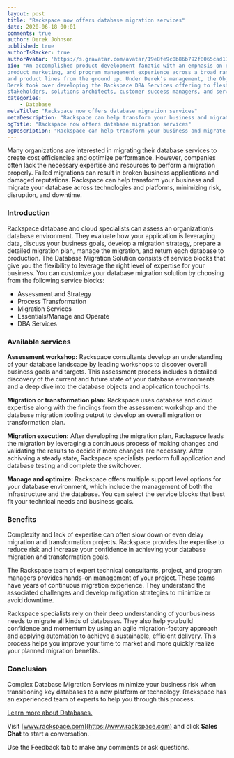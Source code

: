 ```yaml
---
layout: post
title: "Rackspace now offers database migration services"
date: 2020-06-18 00:01
comments: true
author: Derek Johnson
published: true
authorIsRacker: true
authorAvatar: 'https://s.gravatar.com/avatar/19e8fe9c0b86b792f8065cad11364cf7'
bio: "An accomplished product development fanatic with an emphasis on execution, Derek has significant product management,
product marketing, and program management experience across a broad range of industries with a track record for growing businesses
and product lines from the ground up. Under Derek’s management, the ObjectRocket MongoDB and Redis offering grew extensively. In 2019,
Derek took over developing the Rackspace DBA Services offering to flesh out the capabilities while working side by side with sales
stakeholders, solutions architects, customer success managers, and service delivery engineers."
categories:
    - Database
metaTitle: "Rackspace now offers database migration services"
metaDescription: "Rackspace can help transform your business and migrate your database across technologies and platforms, minimizing risk, disruption, and downtime."
ogTitle: "Rackspace now offers database migration services"
ogDescription: "Rackspace can help transform your business and migrate your database across technologies and platforms, minimizing risk, disruption, and downtime."
---
```


Many organizations are interested in migrating their database services to create cost efficiencies and optimize performance.
However, companies often lack the necessary expertise and resources to perform a migration properly. Failed migrations can result in
broken business applications and damaged reputations. Rackspace can help transform your business and migrate your database across
technologies and platforms, minimizing risk, disruption, and downtime.

<!-- more -->

### Introduction

Rackspace database and cloud specialists can assess an organization’s database environment. They evaluate how your
application is leveraging data, discuss your business goals, develop a migration strategy, prepare a detailed migration
plan, manage the migration, and return each database to production.
The Database Migration Solution consists of service blocks that give you the flexibility to leverage the right level of
expertise for your business. You can customize your database migration solution by choosing from the following service blocks:

- Assessment and Strategy
- Process Transformation
- Migration Services
- Essentials/Manage and Operate
- DBA Services

### Available services

**Assessment workshop:** Rackspace consultants develop an understanding of your database landscape by leading workshops to discover
overall business goals and targets. This assessment process includes a detailed discovery of the current and future state of your
database environments and a deep dive into the database objects and application touchpoints.

**Migration or transformation plan:** Rackspace uses database and cloud expertise along with the findings from the assessment workshop
and the database migration tooling output to develop an overall migration or transformation plan.

**Migration execution:** After developing the migration plan, Rackspace leads the migration by leveraging a continuous process of making
changes and validating the results to decide if more changes are necessary. After achivving a steady state, Rackspace specialists
perform full application and database testing and complete the switchover.

**Manage and optimize:** Rackspace offers multiple support level options for your database environment, which include the  management of both the infrastructure and the database. You can select the service blocks that best fit your technical needs and business goals.

### Benefits

Complexity and lack of expertise can often slow down or even delay migration and transformation projects. Rackspace provides the expertise
to reduce risk and increase your confidence in achieving your database migration and transformation goals.

The Rackspace team of expert technical consultants, project, and program managers provides hands-on management of your project. These
teams have years of continuous migration experience. They understand the associated challenges and develop mitigation strategies to
minimize or avoid downtime. 

Rackspace specialists rely on their deep understanding of your business needs to migrate all kinds of databases.
They also help you build confidence and momentum by using an agile migration-factory approach and applying automation to achieve a sustainable, efficient delivery. This process helps you improve your time to market and more quickly realize your planned migration benefits.


### Conclusion

Complex Database Migration Services minimize your business risk when transitioning key databases to a new platform or technology.
Rackspace has an experienced team of experts to help you through this process.

<a class="cta blue" id="cta" href="https://www.rackspace.com/dba-services">Learn more about Databases.</a>

Visit [www.rackspace.com](https://www.rackspace.com) and click **Sales Chat**
to start a conversation.

Use the Feedback tab to make any comments or ask questions.
